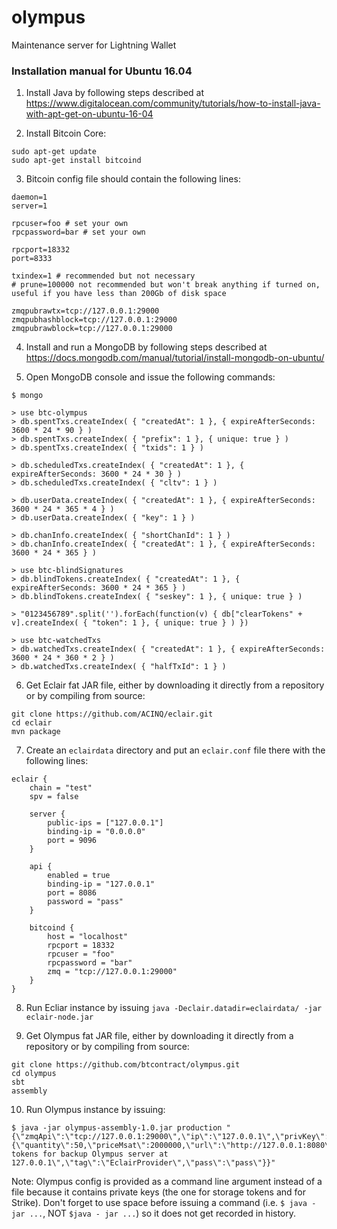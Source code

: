 # olympus
Maintenance server for Lightning Wallet

### Installation manual for Ubuntu 16.04

1. Install Java by following steps described at https://www.digitalocean.com/community/tutorials/how-to-install-java-with-apt-get-on-ubuntu-16-04

2. Install Bitcoin Core:
```
sudo apt-get update  
sudo apt-get install bitcoind
```

3. Bitcoin config file should contain the following lines: 
```
daemon=1
server=1

rpcuser=foo # set your own
rpcpassword=bar # set your own

rpcport=18332
port=8333

txindex=1 # recommended but not necessary
# prune=100000 not recommended but won't break anything if turned on, useful if you have less than 200Gb of disk space

zmqpubrawtx=tcp://127.0.0.1:29000
zmqpubhashblock=tcp://127.0.0.1:29000
zmqpubrawblock=tcp://127.0.0.1:29000
```

4. Install and run a MongoDB by following steps described at https://docs.mongodb.com/manual/tutorial/install-mongodb-on-ubuntu/

5. Open MongoDB console and issue the following commands:
```
$ mongo

> use btc-olympus
> db.spentTxs.createIndex( { "createdAt": 1 }, { expireAfterSeconds: 3600 * 24 * 90 } )
> db.spentTxs.createIndex( { "prefix": 1 }, { unique: true } )
> db.spentTxs.createIndex( { "txids": 1 } )

> db.scheduledTxs.createIndex( { "createdAt": 1 }, { expireAfterSeconds: 3600 * 24 * 30 } )
> db.scheduledTxs.createIndex( { "cltv": 1 } )

> db.userData.createIndex( { "createdAt": 1 }, { expireAfterSeconds: 3600 * 24 * 365 * 4 } )
> db.userData.createIndex( { "key": 1 } )

> db.chanInfo.createIndex( { "shortChanId": 1 } )
> db.chanInfo.createIndex( { "createdAt": 1 }, { expireAfterSeconds: 3600 * 24 * 365 } )

> use btc-blindSignatures
> db.blindTokens.createIndex( { "createdAt": 1 }, { expireAfterSeconds: 3600 * 24 * 365 } )
> db.blindTokens.createIndex( { "seskey": 1 }, { unique: true } )

> "0123456789".split('').forEach(function(v) { db["clearTokens" + v].createIndex( { "token": 1 }, { unique: true } ) })

> use btc-watchedTxs
> db.watchedTxs.createIndex( { "createdAt": 1 }, { expireAfterSeconds: 3600 * 24 * 360 * 2 } )
> db.watchedTxs.createIndex( { "halfTxId": 1 } )
```

6. Get Eclair fat JAR file, either by downloading it directly from a repository or by compiling from source:  
```
git clone https://github.com/ACINQ/eclair.git  
cd eclair  
mvn package  
```

7. Create an `eclairdata` directory and put an `eclair.conf` file there with the following lines:
```
eclair {
	chain = "test"
	spv = false

	server {
		public-ips = ["127.0.0.1"]
		binding-ip = "0.0.0.0"
		port = 9096
	}

	api {
		enabled = true
		binding-ip = "127.0.0.1"
		port = 8086
		password = "pass"
	}

	bitcoind {
		host = "localhost"
		rpcport = 18332
		rpcuser = "foo"
		rpcpassword = "bar"
		zmq = "tcp://127.0.0.1:29000"
	}
}

```

8. Run Ecliar instance by issuing `java -Declair.datadir=eclairdata/ -jar eclair-node.jar`

9. Get Olympus fat JAR file, either by downloading it directly from a repository or by compiling from source: 
```
git clone https://github.com/btcontract/olympus.git  
cd olympus  
sbt  
assembly  
```

10. Run Olympus instance by issuing:
```
$ java -jar olympus-assembly-1.0.jar production "{\"zmqApi\":\"tcp://127.0.0.1:29000\",\"ip\":\"127.0.0.1\",\"privKey\":\"17237641984433455757821928886025053286790003625266087739786982589470995742521\",\"btcApi\":\"http://foo:bar@127.0.0.1:18332\",\"eclairSockPort\":9735,\"rewindRange\":1,\"eclairSockIp\":\"127.0.0.1\",\"eclairNodeId\":\"03dc39d7f43720c2c0f86778dfd2a77049fa4a44b4f0a8afb62f3921567de41375\",\"paymentProvider\":{\"quantity\":50,\"priceMsat\":2000000,\"url\":\"http://127.0.0.1:8080\",\"description\":\"Storage tokens for backup Olympus server at 127.0.0.1\",\"tag\":\"EclairProvider\",\"pass\":\"pass\"}}"
```

Note: Olympus config is provided as a command line argument instead of a file because it contains private keys (the one for storage tokens and for Strike). Don't forget to use space before issuing a command (i.e. `$ java -jar ...`, NOT `$java - jar ...`) so it does not get recorded in history.
